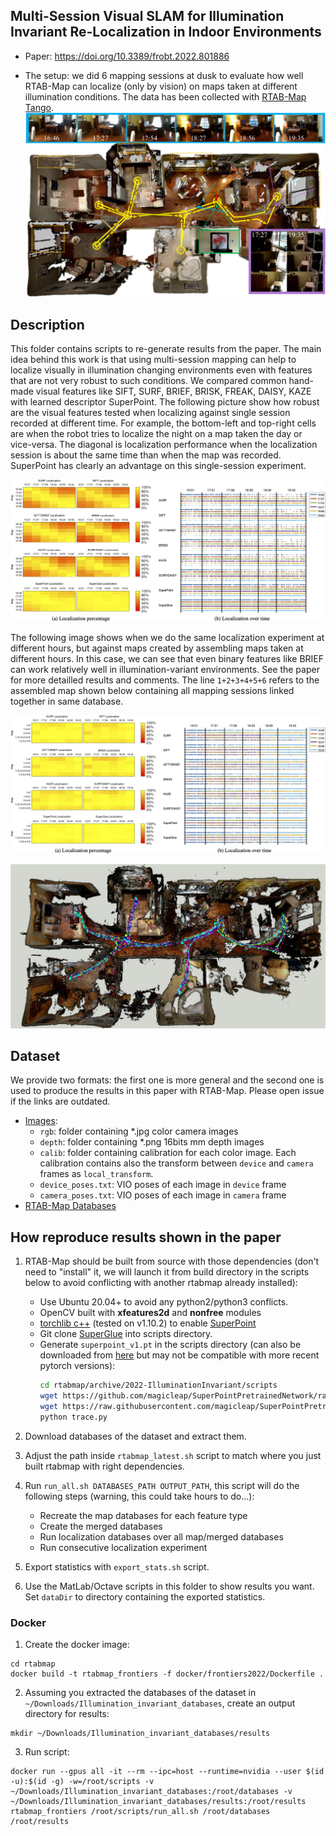 
## Multi-Session Visual SLAM for Illumination Invariant Re-Localization in Indoor Environments

* Paper: https://doi.org/10.3389/frobt.2022.801886

* The setup: we did 6 mapping sessions at dusk to evaluate how well RTAB-Map can localize (only by vision) on maps taken at different illumination conditions. The data has been collected with [RTAB-Map Tango](https://play.google.com/store/apps/details?id=com.introlab.rtabmap&hl=en_CA&gl=US).
![Overview](https://github.com/introlab/rtabmap/raw/master/archive/2022-IlluminationInvariant/images/fig_overview.jpg)


## Description

This folder contains scripts to re-generate results from the paper. The main idea behind this work is that using multi-session mapping can help to localize visually in illumination changing environments even with features that are not very robust to such conditions. We compared common hand-made visual features like SIFT, SURF, BRIEF, BRISK, FREAK, DAISY, KAZE with learned descriptor SuperPoint. The following picture show how robust are the visual features tested when localizing against single session recorded at different time. For example, the bottom-left and top-right cells are when the robot tries to localize the night on a map taken the day or vice-versa. The diagonal is localization performance when the localization session is about the same time than when the map was recorded. SuperPoint has clearly an advantage on this single-session experiment.

![All sessions](https://github.com/introlab/rtabmap/raw/master/archive/2022-IlluminationInvariant/images/fig_single_percentage.jpg)

The following image shows when we do the same localization experiment at different hours, but against maps created by assembling maps taken at different hours. In this case, we can see that even binary features like BRIEF can work relatively well in illumination-variant environments. See the paper for more detailled results and comments. The line `1+2+3+4+5+6` refers to the assembled map shown below containing all mapping sessions linked together in same database.

![All sessions](https://github.com/introlab/rtabmap/raw/master/archive/2022-IlluminationInvariant/images/fig_merged_percentage.jpg)


![All sessions](https://github.com/introlab/rtabmap/raw/master/archive/2022-IlluminationInvariant/images/fig_map_merged_999.jpg)


## Dataset

We provide two formats: the first one is more general and the second one is used to produce the results in this paper with RTAB-Map. Please open issue if the links are outdated.

* [Images](https://usherbrooke-my.sharepoint.com/:u:/g/personal/labm2414_usherbrooke_ca/EV8F4PZUxOxLhwAyEehlzKwBjF-9xNuxR32Q4mUjx5u-rA?e=eCJ3TW):
  * `rgb`: folder containing *.jpg color camera images
  * `depth`: folder containing *.png 16bits mm depth images
  * `calib`: folder containing calibration for each color image. Each calibration contains also the transform between `device` and `camera` frames as `local_transform`.
  * `device_poses.txt`: VIO poses of each image in `device` frame
  * `camera_poses.txt`: VIO poses of each image in `camera` frame
* [RTAB-Map Databases](https://usherbrooke-my.sharepoint.com/:u:/g/personal/labm2414_usherbrooke_ca/EU5fb0jEKzlGhPK3OWjMGLUBnDo1BRAoZwtB2czyeVLE_A?e=Y0JyXY)



## How reproduce results shown in the paper

1. RTAB-Map should be built from source with those dependencies (don't need to "install" it, we will launch it from build directory in the scripts below to avoid conflicting with another rtabmap already installed): 
    * Use Ubuntu 20.04+ to avoid any python2/python3 conflicts.
    * OpenCV built with **xfeatures2d** and **nonfree** modules
    * [torchlib c++](https://pytorch.org/get-started/locally/) (tested on v1.10.2) to enable [SuperPoint](https://github.com/magicleap/SuperPointPretrainedNetwork)
    * Git clone [SuperGlue](https://github.com/magicleap/SuperGluePretrainedNetwork) into scripts directory.
    * Generate `superpoint_v1.pt` in the scripts directory (can also be downloaded from [here](https://github.com/KinglittleQ/SuperPoint_SLAM/blob/master/superpoint.pt) but may not be compatible with more recent pytorch versions):
      ```bash
      cd rtabmap/archive/2022-IlluminationInvariant/scripts
      wget https://github.com/magicleap/SuperPointPretrainedNetwork/raw/master/superpoint_v1.pth
      wget https://raw.githubusercontent.com/magicleap/SuperPointPretrainedNetwork/master/demo_superpoint.py
      python trace.py
      ```

2. Download databases of the dataset and extract them.
3. Adjust the path inside `rtabmap_latest.sh` script to match where you just built rtabmap with right dependencies.
4. Run `run_all.sh DATABASES_PATH OUTPUT_PATH`, this script will do the following steps (warning, this could take hours to do...):
    * Recreate the map databases for each feature type
    * Create the merged databases
    * Run localization databases over all map/merged databases
    * Run consecutive localization experiment
  
5. Export statistics with `export_stats.sh` script.

6. Use the MatLab/Octave scripts in this folder to show results you want. Set `dataDir` to directory containing the exported statistics. 

### Docker

1. Create the docker image:
```
cd rtabmap
docker build -t rtabmap_frontiers -f docker/frontiers2022/Dockerfile .
```

2. Assuming you extracted the databases of the dataset in `~/Downloads/Illumination_invariant_databases`, create an output directory for results:
```
mkdir ~/Downloads/Illumination_invariant_databases/results
```

3. Run script:
```
docker run --gpus all -it --rm --ipc=host --runtime=nvidia --user $(id -u):$(id -g) -w=/root/scripts -v ~/Downloads/Illumination_invariant_databases:/root/databases -v ~/Downloads/Illumination_invariant_databases/results:/root/results rtabmap_frontiers /root/scripts/run_all.sh /root/databases /root/results
```

  
